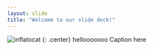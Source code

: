 ```yaml
---
layout: slide
title: "Welcome to our slide deck!"
---
```


![inflatocat](https://octodex.github.com/images/inflatocat.png)
{: .center}
hellooooooo
Caption here
